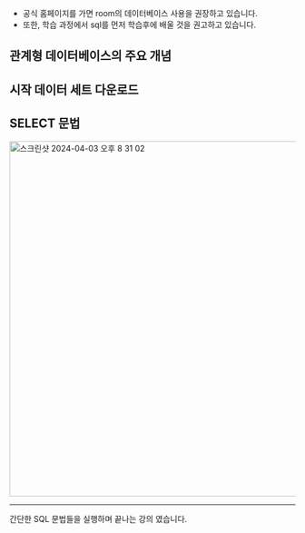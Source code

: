 
- 공식 홈페이지를 가면 room의 데이터베이스 사용을 권장하고 있습니다.
- 또한, 학습 과정에서 sql를 먼저 학습후에 배울 것을 권고하고 있습니다.

## 관계형 데이터베이스의 주요 개념

## 시작 데이터 세트 다운로드

## SELECT 문법

<img width="626" alt="스크린샷 2024-04-03 오후 8 31 02" src="https://github.com/giyoungjang/kotlin-study/assets/126555597/7c5cd0c0-e1c1-4d61-b71c-6a0933bf7b4a">

---

간단한 SQL 문법들을 실행하며 끝나는 강의 였습니다.










